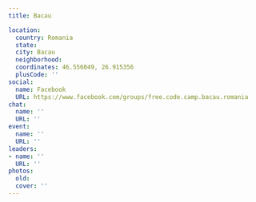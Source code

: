 ```yaml
---
title: Bacau

location:
  country: Romania
  state: 
  city: Bacau
  neighborhood: 
  coordinates: 46.556049, 26.915356
  plusCode: ''
social:
  name: Facebook
  URL: https://www.facebook.com/groups/free.code.camp.bacau.romania
chat:
  name: ''
  URL: ''
event:
  name: ''
  URL: ''
leaders:
- name: ''
  URL: ''
photos:
  old: 
  cover: ''
---
```

